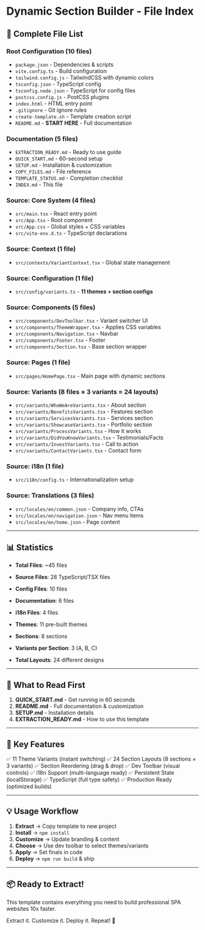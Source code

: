 # Dynamic Section Builder - File Index

## 📁 Complete File List

### Root Configuration (10 files)
- `package.json` - Dependencies & scripts
- `vite.config.ts` - Build configuration
- `tailwind.config.js` - TailwindCSS with dynamic colors
- `tsconfig.json` - TypeScript config
- `tsconfig.node.json` - TypeScript for config files
- `postcss.config.js` - PostCSS plugins
- `index.html` - HTML entry point
- `.gitignore` - Git ignore rules
- `create-template.sh` - Template creation script
- `README.md` - **START HERE** - Full documentation

### Documentation (5 files)
- `EXTRACTION_READY.md` - Ready to use guide
- `QUICK_START.md` - 60-second setup
- `SETUP.md` - Installation & customization
- `COPY_FILES.md` - File reference
- `TEMPLATE_STATUS.md` - Completion checklist
- `INDEX.md` - This file

### Source: Core System (4 files)
- `src/main.tsx` - React entry point
- `src/App.tsx` - Root component
- `src/App.css` - Global styles + CSS variables
- `src/vite-env.d.ts` - TypeScript declarations

### Source: Context (1 file)
- `src/contexts/VariantContext.tsx` - Global state management

### Source: Configuration (1 file)
- `src/config/variants.ts` - **11 themes + section configs**

### Source: Components (5 files)
- `src/components/DevToolbar.tsx` - Variant switcher UI
- `src/components/ThemeWrapper.tsx` - Applies CSS variables
- `src/components/Navigation.tsx` - Navbar
- `src/components/Footer.tsx` - Footer
- `src/components/Section.tsx` - Base section wrapper

### Source: Pages (1 file)
- `src/pages/HomePage.tsx` - Main page with dynamic sections

### Source: Variants (8 files × 3 variants = 24 layouts)
- `src/variants/WhoWeAreVariants.tsx` - About section
- `src/variants/BenefitsVariants.tsx` - Features section
- `src/variants/ServicesVariants.tsx` - Services section
- `src/variants/ShowcaseVariants.tsx` - Portfolio section
- `src/variants/ProcessVariants.tsx` - How it works
- `src/variants/DidYouKnowVariants.tsx` - Testimonials/Facts
- `src/variants/InvestVariants.tsx` - Call to action
- `src/variants/ContactVariants.tsx` - Contact form

### Source: i18n (1 file)
- `src/i18n/config.ts` - Internationalization setup

### Source: Translations (3 files)
- `src/locales/en/common.json` - Company info, CTAs
- `src/locales/en/navigation.json` - Nav menu items
- `src/locales/en/home.json` - Page content

---

## 📊 Statistics

- **Total Files**: ~45 files
- **Source Files**: 28 TypeScript/TSX files
- **Config Files**: 10 files
- **Documentation**: 6 files
- **i18n Files**: 4 files

- **Themes**: 11 pre-built themes
- **Sections**: 8 sections
- **Variants per Section**: 3 (A, B, C)
- **Total Layouts**: 24 different designs

---

## 🎯 What to Read First

1. **QUICK_START.md** - Get running in 60 seconds
2. **README.md** - Full documentation & customization
3. **SETUP.md** - Installation details
4. **EXTRACTION_READY.md** - How to use this template

---

## 🚀 Key Features

✅ 11 Theme Variants (instant switching)
✅ 24 Section Layouts (8 sections × 3 variants)
✅ Section Reordering (drag & drop)
✅ Dev Toolbar (visual controls)
✅ i18n Support (multi-language ready)
✅ Persistent State (localStorage)
✅ TypeScript (full type safety)
✅ Production Ready (optimized builds)

---

## 💡 Usage Workflow

1. **Extract** → Copy template to new project
2. **Install** → `npm install`
3. **Customize** → Update branding & content
4. **Choose** → Use dev toolbar to select themes/variants
5. **Apply** → Set finals in code
6. **Deploy** → `npm run build` & ship

---

## 📦 Ready to Extract!

This template contains everything you need to build professional SPA websites 10x faster.

Extract it. Customize it. Deploy it. Repeat! 🎉

